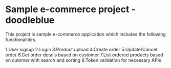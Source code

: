 # Sample e-commerce project - doodleblue

This project is sample e-commerce application which includes the following functionalities.

1.User signup
2.Login
3.Product upload
4.Create order
5.Update/Cancel order
6.Get order details based on customer
7.List ordered products based on cutomer with search and sorting
8.Token validation for necessary APIs 
